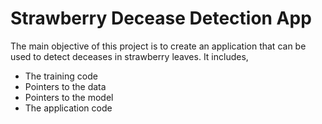 # Strawberry Decease Detection App


The main objective of this project is to create an application that can be used to detect deceases in strawberry leaves. It includes,
- The training code
- Pointers to the data
- Pointers to the model
- The application code